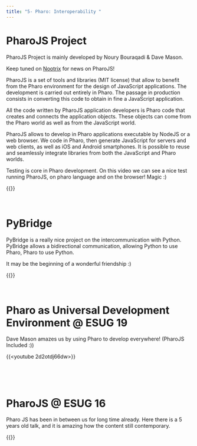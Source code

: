 ```yaml
---
title: "5- Pharo: Interoperability "
---
```

PharoJS Project
================


PharoJS Project is mainly developed by Noury Bouraqadi & Dave Mason. 

Keep tuned on [Nootrix](https://nootrix.com/) for news on PharoJS! 


PharoJS is a set of tools and libraries (MIT license) that allow to benefit from the Pharo environment for the design of JavaScript applications. The development is carried out entirely in Pharo. The passage in production consists in converting this code to obtain in fine a JavaScript application.

All the code written by PharoJS application developers is Pharo code that creates and connects the application objects. These objects can come from the Pharo world as well as from the JavaScript world.

PharoJS allows to develop in Pharo applications executable by NodeJS or a web browser. We code in Pharo, then generate JavaScript for servers and web clients, as well as iOS and Android smartphones. It is possible to reuse and seamlessly integrate libraries from both the JavaScript and Pharo worlds.


Testing is core in Pharo development. 
On this video we can see a nice test running PharoJS, on pharo language and on the browser! Magic :)



{{<youtube tGP4FTij5q8>}}





​​​​​





PyBridge
========

PyBridge is a really nice project on the intercommunication with Python. 
PyBridge allows a bidirectional communication, allowing Python to use Pharo, Pharo to use Python. 

It may be the beginning of a wonderful friendship :)


{{<youtube EbG9TlLncAA>}}


​​​​​

Pharo as Universal Development Environment @ ESUG 19
===================================================
Dave Mason amazes us by using Pharo to develop everywhere! (PharoJS Included :)) 




{{<youtube 2d2otdj66dw>}}





​​​​​





​​​​​

PharoJS @ ESUG 16
=================

Pharo JS has been in between us for long time already. 
Here there is a 5 years old talk, and it is amazing how the content still contemporary. 




{{<youtube nmRPSb0t9lw>}}
	

	



